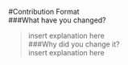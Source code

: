 #Contribution Format       
###What have you changed?     
>insert explanation here      
###Why did you change it?     
>insert explanation here      

